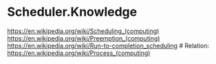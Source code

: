 # Scheduler.Knowledge
https://en.wikipedia.org/wiki/Scheduling_(computing) https://en.wikipedia.org/wiki/Preemption_(computing) https://en.wikipedia.org/wiki/Run-to-completion_scheduling # Relation: https://en.wikipedia.org/wiki/Process_(computing)
